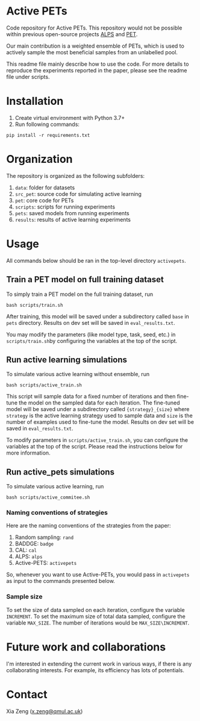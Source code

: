 # Active PETs
Code repository for Active PETs. This repository would not be possible within previous open-source projects [ALPS](https://github.com/forest-snow/alps) and [PET](https://github.com/timoschick/pet).

Our main contribution is a weighted ensemble of PETs, which is used to actively sample the most beneficial samples from an unlabelled pool.

This readme file mainly describe how to use the code. For more details to reproduce the experiments reported in the paper, please see the readme file under scripts.
# Installation
1. Create virtual environment with Python 3.7+
2. Run following commands:
```
pip install -r requirements.txt
```
# Organization
The repository is organized as the following subfolders:

1. `data`: folder for datasets
2. `src_pet`: source code for simulating active learning
3. `pet`: core code for PETs
4. `scripts`: scripts for running experiments
5. `pets`: saved models from running experiments
6. `results`: results of active learning experiments

# Usage
All commands below should be ran in the top-level directory `activepets`.

## Train a PET model on full training dataset
To simply train a PET model on the full training dataset, run 

`bash scripts/train.sh`  

After training, this model will be saved under a subdirectory called `base` in `pets` directory.  Results on dev set will be saved in `eval_results.txt`.

You may modify the parameters (like model type, task, seed, etc.) in `scripts/train.sh`by configuring the variables at the top of the script.  

## Run active learning simulations
To simulate various active learning without ensemble, run 

`bash scripts/active_train.sh` 

This script will sample data for a fixed number of iterations and then fine-tune the model on the sampled data for each iteration.  The fine-tuned model will be saved under a subdirectory called `{strategy}_{size}` where `strategy` is the active learning strategy used to sample data and `size` is the number of examples used to fine-tune the model.  Results on dev set will be saved in `eval_results.txt`.

To modify parameters in `scripts/active_train.sh`, you can configure the variables at the top of the script.  Please read the instructions below for more information.

## Run active_pets simulations
To simulate various active learning, run

`bash scripts/active_commitee.sh` 

### Naming conventions of strategies
Here are the naming conventions of the strategies from the paper:

1. Random sampling: `rand`
2. BADDGE: `badge`
3. CAL: `cal`
4. ALPS: `alps`
6. Active-PETS: `activepets`

So, whenever you want to use Active-PETs, you would pass in `activepets` as input to the commands presented below.


### Sample size
To set the size of data sampled on each iteration, configure the variable `INCREMENT`.  To set the maximum size of total data sampled, configure the variable `MAX_SIZE`.  The number of iterations would be `MAX_SIZE\INCREMENT`.

# Future work and collaborations
I'm interested in extending the current work in various ways, if there is any collaborating interests. For example, its efficiency has lots of potentials.

# Contact
Xia Zeng (x.zeng@qmul.ac.uk)
